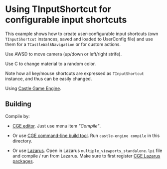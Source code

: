 # Using TInputShortcut for configurable input shortcuts

This example shows how to create user-configurable input shortcuts (own `TInputShortcut` instances, saved and loaded to UserConfig file) and use them for a `TCastleWalkNavigation` or for custom actions.

Use AWSD to move camera (up/down or left/right strife).

Use C to change material to a random color.

Note how all key/mouse shortcuts are expressed as `TInputShortcut` instance, and thus can be easily changed.

Using [Castle Game Engine](https://castle-engine.io/).

## Building

Compile by:

- [CGE editor](https://castle-engine.io/manual_editor.php). Just use menu item _"Compile"_.

- Or use [CGE command-line build tool](https://github.com/castle-engine/castle-engine/wiki/Build-Tool). Run `castle-engine compile` in this directory.

- Or use [Lazarus](https://www.lazarus-ide.org/). Open in Lazarus `multiple_viewports_standalone.lpi` file and compile / run from Lazarus. Make sure to first register [CGE Lazarus packages](https://castle-engine.io/documentation.php).
